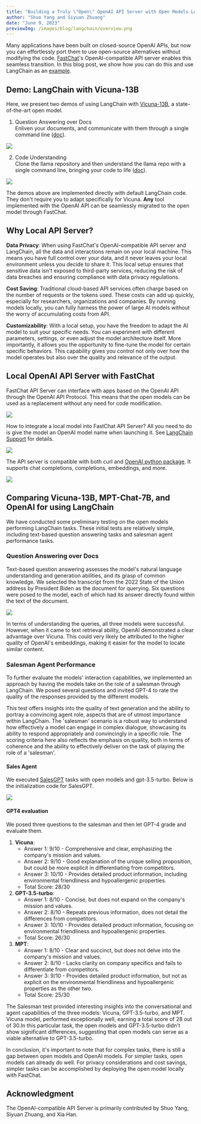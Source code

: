 ```yaml
---
title: "Building a Truly \"Open\" OpenAI API Server with Open Models Locally"
author: "Shuo Yang and Siyuan Zhuang"
date: "June 9, 2023"
previewImg: /images/blog/langchain/overview.png
---
```



Many applications have been built on closed-source OpenAI APIs, but now you can effortlessly port them to use open-source alternatives without modifying the code. [FastChat](https://github.com/lm-sys/FastChat)'s OpenAI-compatible API server enables this seamless transition.
In this blog post, we show how you can do this and use LangChain as an [example](https://github.com/lm-sys/FastChat/blob/main/docs/langchain_integration.md).


## **Demo: LangChain with Vicuna-13B**

Here, we present two demos of using LangChain with [Vicuna-13B](http://ec2-52-40-36-154.us-west-2.compute.amazonaws.com:3000/blog/2023-03-30-vicuna/), a state-of-the-art open model.

1. Question Answering over Docs  
  Enliven your documents, and communicate with them through a single command line ([doc](https://python.langchain.com/en/latest/use_cases/question_answering.html)).

<img src="/images/blog/langchain/qa_demo.png" style="display:block; margin-top: auto; margin-left: auto; margin-right: auto; margin-bottom: auto;"></img>

2. Code Understanding  
  Clone the llama repository and then understand the llama repo with a single command line, bringing your code to life ([doc](https://python.langchain.com/en/latest/use_cases/code.html)).

<img src="/images/blog/langchain/code_analysis.png" style="display:block; margin-top: auto; margin-left: auto; margin-right: auto; margin-bottom: auto;"></img>


The demos above are implemented directly with default LangChain code.
They don't require you to adapt specifically for Vicuna. **Any** tool implemented with the OpenAI API can be seamlessly migrated to the open model through FastChat.


## **Why Local API Server?**

**Data Privacy**: When using FastChat's OpenAI-compatible API server and LangChain, all the data and interactions remain on your local machine. This means you have full control over your data, and it never leaves your local environment unless you decide to share it. This local setup ensures that sensitive data isn't exposed to third-party services, reducing the risk of data breaches and ensuring compliance with data privacy regulations.

**Cost Saving**: Traditional cloud-based API services often charge based on the number of requests or the tokens used. These costs can add up quickly, especially for researchers, organizations and companies. By running models locally, you can fully harness the power of large AI models without the worry of accumulating costs from API.

**Customizability**: With a local setup, you have the freedom to adapt the AI model to suit your specific needs. You can experiment with different parameters, settings, or even adjust the model architecture itself. More importantly, it allows you the opportunity to fine-tune the model for certain specific behaviors. This capability gives you control not only over how the model operates but also over the quality and relevance of the output.

## **Local OpenAI API Server with FastChat**

FastChat API Server can interface with apps based on the OpenAI API through the OpenAI API Protocol. This means that the open models can be used as a replacement without any need for code modification.


<img src="/images/blog/langchain/overview.png" style="display:block; margin-top: auto; margin-left: auto; margin-right: auto; margin-bottom: auto;"></img>


How to integrate a local model into FastChat API Server? All you need to do is give the model an OpenAI model name when launching it. See [LangChain Support](https://github.com/lm-sys/FastChat/blob/main/docs/langchain_integration.md) for details.

<img src="/images/blog/langchain/launch_api.png" style="display:block; margin-top: auto; margin-left: auto; margin-right: auto; margin-bottom: auto;"></img>

The API server is compatible with both curl and [OpenAI python package](https://github.com/openai/openai-python). It supports chat completions, completions, embeddings, and more.

<img src="/images/blog/langchain/curl_request.png" style="display:block; margin-top: auto; margin-left: auto; margin-right: auto; margin-bottom: auto;"></img>


## **Comparing Vicuna-13B, MPT-Chat-7B, and OpenAI for using LangChain**

We have conducted some preliminary testing on the open models performing LangChain tasks. These initial tests are relatively simple, including text-based question answering tasks and salesman agent performance tasks.


### Question Answering over Docs

 

Text-based question answering assesses the model's natural language understanding and generation abilities, and its grasp of common knowledge. We selected the transcript from the 2022 State of the Union address by President Biden as the document for querying. Six questions were posed to the model, each of which had its answer directly found within the text of the document. 


<img src="/images/blog/langchain/qa_table.png" style="display:block; margin-top: auto; margin-left: auto; margin-right: auto; margin-bottom: auto;"></img>


In terms of understanding the queries, all three models were successful. However, when it came to text retrieval ability, OpenAI demonstrated a clear advantage over Vicuna. This could very likely be attributed to the higher quality of OpenAI's embeddings, making it easier for the model to locate similar content.


### Salesman Agent Performance

To further evaluate the models' interaction capabilities, we implemented an approach by having the models take on the role of a salesman through LangChain. We posed several questions and invited GPT-4 to rate the quality of the responses provided by the different models.

This test offers insights into the quality of text generation and the ability to portray a convincing agent role, aspects that are of utmost importance within LangChain. The 'salesman' scenario is a robust way to understand how effectively a model can engage in complex dialogue, showcasing its ability to respond appropriately and convincingly in a specific role. The scoring criteria here also reflects the emphasis on quality, both in terms of coherence and the ability to effectively deliver on the task of playing the role of a 'salesman'.


#### Sales Agent

We executed [SalesGPT](https://github.com/filip-michalsky/SalesGPT) tasks with open models and gpt-3.5-turbo. Below is the initialization code for SalesGPT.

<img src="/images/blog/langchain/sales_agent.png" style="display:block; margin-top: auto; margin-left: auto; margin-right: auto; margin-bottom: auto;"></img>

#### GPT4 evaluation

We posed three questions to the salesman and then let GPT-4 grade and evaluate them.

1. **Vicuna**:
    * Answer 1: 9/10 - Comprehensive and clear, emphasizing the company's mission and values.
    * Answer 2: 9/10 - Good explanation of the unique selling proposition, but could be more explicit in differentiating from competitors.
    * Answer 3: 10/10 - Provides detailed product information, including environmental friendliness and hypoallergenic properties.
    * Total Score: 28/30
2. **GPT-3.5-turbo**:
    * Answer 1: 8/10 - Concise, but does not expand on the company's mission and values.
    * Answer 2: 8/10 - Repeats previous information, does not detail the differences from competitors.
    * Answer 3: 10/10 - Provides detailed product information, focusing on environmental friendliness and hypoallergenic properties.
    * Total Score: 26/30
3. **MPT**:
    * Answer 1: 8/10 - Clear and succinct, but does not delve into the company's mission and values.
    * Answer 2: 8/10 - Lacks clarity on company specifics and fails to differentiate from competitors.
    * Answer 3: 9/10 - Provides detailed product information, but not as explicit on the environmental friendliness and hypoallergenic properties as the other two.
    * Total Score: 25/30

The Salesman test provided interesting insights into the conversational and agent capabilities of the three models: Vicuna, GPT-3.5-turbo, and MPT. Vicuna model, performed exceptionally well, earning a total score of 28 out of 30.In this particular task, the open models and GPT-3.5-turbo didn't show significant differences, suggesting that open models can serve as a viable alternative to GPT-3.5-turbo.

In conclusion, it's important to note that for complex tasks, there is still a gap between open models and OpenAI models. For simpler tasks, open models can already do well. For privacy considerations and cost savings, simpler tasks can be accomplished by deploying the open model locally with FastChat.


## **Acknowledgment**

The OpenAI-compatible API Server is primarily contributed by Shuo Yang, Siyuan Zhuang, and Xia Han.
